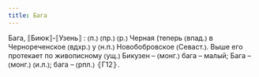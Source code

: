 ```yaml
---
title: Бага
---
```


Бага, ⟦Биюк⟧-⟦Узень⟧
: ⦅п.⦆ ⦅пр.⦆ ⦅р.⦆ Черная (теперь ⦅впад.⦆ в Чернореченское ⦅вдхр.⦆ у ⦅н.п.⦆ Новобобровское ⦅Севаст.⦆. Выше его протекает по живописному ⦅ущ.⦆ Бикузен – ⦅монг.⦆ бага – малый; Бага – ⦅монг.⦆ ⦅и.л.⦆; бага – ⦅рпл.⦆ ⦃Г12⦄.
